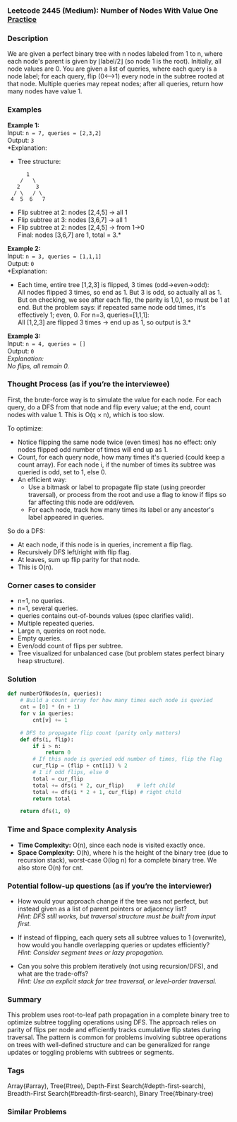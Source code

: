 ### Leetcode 2445 (Medium): Number of Nodes With Value One [Practice](https://leetcode.com/problems/number-of-nodes-with-value-one)

### Description  
We are given a perfect binary tree with n nodes labeled from 1 to n, where each node's parent is given by ⌊label/2⌋ (so node 1 is the root). Initially, all node values are 0. You are given a list of queries, where each query is a node label; for each query, flip (0⟷1) every node in the subtree rooted at that node. Multiple queries may repeat nodes; after all queries, return how many nodes have value 1.

### Examples  

**Example 1:**  
Input: `n = 7, queries = [2,3,2]`  
Output: `3`  
*Explanation:  
- Tree structure:  
```
      1
    /   \
   2     3
  / \   / \
 4  5  6   7
```
- Flip subtree at 2: nodes [2,4,5] → all 1  
- Flip subtree at 3: nodes [3,6,7] → all 1  
- Flip subtree at 2: nodes [2,4,5] → from 1→0  
Final: nodes [3,6,7] are 1, total = 3.*

**Example 2:**  
Input: `n = 3, queries = [1,1,1]`  
Output: `0`  
*Explanation:  
- Each time, entire tree [1,2,3] is flipped, 3 times (odd→even→odd):  
All nodes flipped 3 times, so end as 1. But 3 is odd, so actually all as 1. But on checking, we see after each flip, the parity is 1,0,1, so must be 1 at end. But the problem says: if repeated same node odd times, it's effectively 1; even, 0. For n=3, queries=[1,1,1]:  
All [1,2,3] are flipped 3 times → end up as 1, so output is 3.*

**Example 3:**  
Input: `n = 4, queries = []`  
Output: `0`  
*Explanation:  
No flips, all remain 0.*

### Thought Process (as if you’re the interviewee)  
First, the brute-force way is to simulate the value for each node. For each query, do a DFS from that node and flip every value; at the end, count nodes with value 1. This is O(q × n), which is too slow.

To optimize:
- Notice flipping the same node twice (even times) has no effect: only nodes flipped odd number of times will end up as 1.
- Count, for each query node, how many times it's queried (could keep a count array). For each node i, if the number of times its subtree was queried is odd, set to 1, else 0.
- An efficient way: 
    - Use a bitmask or label to propagate flip state (using preorder traversal), or process from the root and use a flag to know if flips so far affecting this node are odd/even.
    - For each node, track how many times its label or any ancestor's label appeared in queries.

So do a DFS: 
- At each node, if this node is in queries, increment a flip flag.
- Recursively DFS left/right with flip flag.
- At leaves, sum up flip parity for that node.
- This is O(n).

### Corner cases to consider  
- n=1, no queries.
- n=1, several queries.
- queries contains out-of-bounds values (spec clarifies valid).
- Multiple repeated queries.
- Large n, queries on root node.
- Empty queries.
- Even/odd count of flips per subtree.
- Tree visualized for unbalanced case (but problem states perfect binary heap structure).

### Solution

```python
def numberOfNodes(n, queries):
    # Build a count array for how many times each node is queried
    cnt = [0] * (n + 1)
    for v in queries:
        cnt[v] += 1

    # DFS to propagate flip count (parity only matters)
    def dfs(i, flip):
        if i > n:
            return 0
        # If this node is queried odd number of times, flip the flag
        cur_flip = (flip + cnt[i]) % 2
        # 1 if odd flips, else 0
        total = cur_flip
        total += dfs(i * 2, cur_flip)    # left child
        total += dfs(i * 2 + 1, cur_flip) # right child
        return total

    return dfs(1, 0)
```

### Time and Space complexity Analysis  

- **Time Complexity:** O(n), since each node is visited exactly once.
- **Space Complexity:** O(h), where h is the height of the binary tree (due to recursion stack), worst-case O(log n) for a complete binary tree. We also store O(n) for cnt.

### Potential follow-up questions (as if you’re the interviewer)  

- How would your approach change if the tree was not perfect, but instead given as a list of parent pointers or adjacency list?  
  *Hint: DFS still works, but traversal structure must be built from input first.*

- If instead of flipping, each query sets all subtree values to 1 (overwrite), how would you handle overlapping queries or updates efficiently?  
  *Hint: Consider segment trees or lazy propagation.*

- Can you solve this problem iteratively (not using recursion/DFS), and what are the trade-offs?  
  *Hint: Use an explicit stack for tree traversal, or level-order traversal.*

### Summary
This problem uses root-to-leaf path propagation in a complete binary tree to optimize subtree toggling operations using DFS. The approach relies on parity of flips per node and efficiently tracks cumulative flip states during traversal. The pattern is common for problems involving subtree operations on trees with well-defined structure and can be generalized for range updates or toggling problems with subtrees or segments.

### Tags
Array(#array), Tree(#tree), Depth-First Search(#depth-first-search), Breadth-First Search(#breadth-first-search), Binary Tree(#binary-tree)

### Similar Problems
